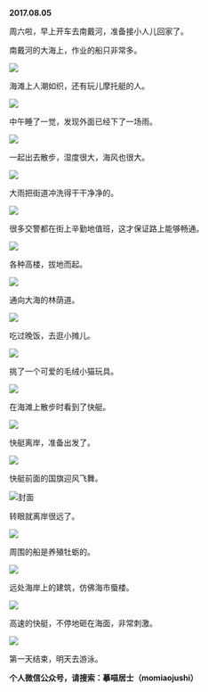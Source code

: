 
          
**2017.08.05**

周六啦，早上开车去南戴河，准备接小人儿回家了。

南戴河的大海上，作业的船只非常多。


![](https://pic4.zhimg.com/v2-bac09b87d86c9a7b5bfb482fcfeb062c.jpg)


海滩上人潮如织，还有玩儿摩托艇的人。


![](https://pic4.zhimg.com/v2-1b2c78bad8db60d1d07426c018129253.jpg)


中午睡了一觉，发现外面已经下了一场雨。


![](https://pic1.zhimg.com/v2-bb08caf05eeaf6eef610e4c165020df0.jpg)


一起出去散步，湿度很大，海风也很大。


![](https://pic4.zhimg.com/v2-f2b502317b634fa8761640018fc19b32.jpg)


大雨把街道冲洗得干干净净的。


![](https://pic3.zhimg.com/v2-8093c134b989d9c83525ad343a3e172f.jpg)


很多交警都在街上辛勤地值班，这才保证路上能够畅通。


![](https://pic3.zhimg.com/v2-04997ece2a3ea10a542ef187f890e154.jpg)


各种高楼，拔地而起。


![](https://pic4.zhimg.com/v2-623bbc5c7f8209c607fa6fa1d874ba7a.jpg)


通向大海的林荫道。


![](https://pic1.zhimg.com/v2-642ec1532a0c1fbdafb6831d0872fc63.jpg)


吃过晚饭，去逛小摊儿。


![](https://pic2.zhimg.com/v2-5790b1320900ec310f01d9439137d77d.jpg)


挑了一个可爱的毛绒小猫玩具。


![](https://pic3.zhimg.com/v2-de61c1f32c93473185066775d4c2c2b3.jpg)


在海滩上散步时看到了快艇。


![](https://pic3.zhimg.com/v2-eb24e0648d0d3fd1af53f55a31444d30.jpg)


快艇离岸，准备出发了。


![](https://pic2.zhimg.com/v2-0a0654c383bf621e9ce90c8e012514e9.jpg)


快艇前面的国旗迎风飞舞。


![](https://pic2.zhimg.com/v2-0a5d3246b61456a2e90260091a2f816c.jpg)封面


转眼就离岸很远了。


![](https://pic3.zhimg.com/v2-7d0d149db115f08cf8274dfdfbb2608e.jpg)


周围的船是养殖牡蛎的。


![](https://pic1.zhimg.com/v2-44595c75669ba188ab79b1277519840b.jpg)


远处海岸上的建筑，仿佛海市蜃楼。


![](https://pic3.zhimg.com/v2-b7a9d99c6794ea42422266a367cb2c01.jpg)


高速的快艇，不停地砸在海面，非常刺激。


![](https://pic3.zhimg.com/v2-702c4f21c634c62abddbc63d3e7aa3cc.jpg)


第一天结束，明天去游泳。


**个人微信公众号，请搜索：摹喵居士（momiaojushi）**

        